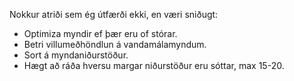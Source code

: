 Nokkur atriði sem ég útfærði ekki, en væri sniðugt:

- Optimiza myndir ef þær eru of stórar.
- Betri villumeðhöndlun á vandamálamyndum.
- Sort á myndaniðurstöður.
- Hægt að ráða hversu margar niðurstöður eru sóttar, max 15-20.